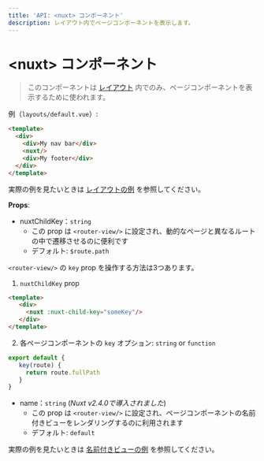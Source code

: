 ```yaml
---
title: 'API: <nuxt> コンポーネント'
description: レイアウト内でページコンポーネントを表示します。
---
```


# &lt;nuxt&gt; コンポーネント

> このコンポーネントは [レイアウト](/guide/views#%E3%83%AC%E3%82%A4%E3%82%A2%E3%82%A6%E3%83%88) 内でのみ、ページコンポーネントを表示するために使われます。

例（`layouts/default.vue`）:

```html
<template>
  <div>
    <div>My nav bar</div>
    <nuxt/>
    <div>My footer</div>
  </div>
</template>
```

実際の例を見たいときは [レイアウトの例](/examples/layouts) を参照してください。

**Props**:

- nuxtChildKey：`string`
  - この prop は `<router-view/>` に設定され、動的なページと異なるルートの中で遷移させるのに便利です
  - デフォルト: `$route.path`

`<router-view/>` の `key` prop を操作する方法は3つあります。

1. `nuxtChildKey` prop

  ```html
  <template>
     <div>
       <nuxt :nuxt-child-key="someKey"/>
     </div>
  </template>
  ```

2. 各ページコンポーネントの `key` オプション: `string` or `function`

  ```js
  export default {
     key(route) {
       return route.fullPath
     }
  }
  ```

- name：`string` (_Nuxt v2.4.0で導入されました_)
  - この prop は `<router-view/>` に設定され、ページコンポーネントの名前付きビューをレンダリングするのに利用されます
  - デフォルト: `default`

実際の例を見たいときは [名前付きビューの例](/examples/named-views) を参照してください。
